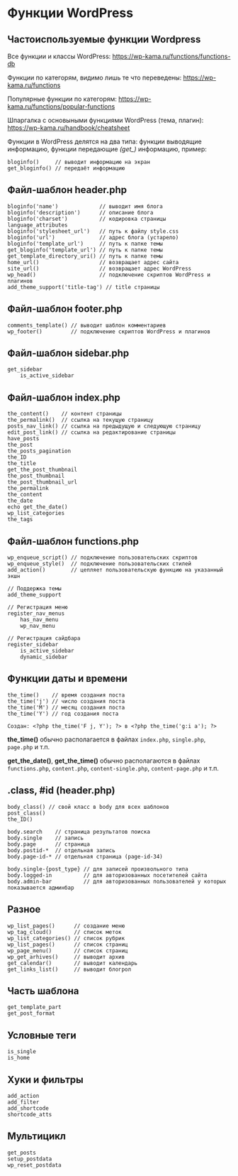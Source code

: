 # Функции WordPress
## Частоиспользуемые функции Wordpress
Все функции и классы WordPress: https://wp-kama.ru/functions/functions-db

Функции по категорям, видимо лишь те что переведены: https://wp-kama.ru/functions

Популярные функции по категорям: https://wp-kama.ru/functions/popular-functions

Шпаргалка с основыными функциями WordPress (тема, плагин): https://wp-kama.ru/handbook/cheatsheet

Функции в WordPress делятся на два типа: функции выводящие информацию, функции передающие *(get_)* информацию, пример:

    bloginfo()     // выводит информацию на экран
    get_bloginfo() // передаёт информацию

## Файл-шаблон header.php
    bloginfo('name')             // выводит имя блога
    bloginfo('description')      // описание блога
    bloginfo('charset')          // кодировка страницы
    language_attributes
    bloginfo('stylesheet_url')   // путь к файлу style.css
    bloginfo('url')              // адрес блога (устарело)
    bloginfo('template_url')     // путь к папке темы
    get_bloginfo('template_url') // путь к папке темы
    get_template_directory_uri() // путь к папке темы
    home_url()                   // возвращает адрес сайта
    site_url()                   // возвращает адрес WordPress
    wp_head()                    // подключение скриптов WordPress и плагинов
    add_theme_support('title-tag') // title страницы

## Файл-шаблон footer.php
    comments_template() // выводит шаблон комментариев
    wp_footer()         // подключение скриптов WordPress и плагинов

## Файл-шаблон sidebar.php
    get_sidebar
        is_active_sidebar

## Файл-шаблон index.php
    the_content()    // контент страницы
    the_permalink()  // ссылка на текущую страницу
    posts_nav_link() // ссылка на предыдущую и следующую страницу
    edit_post_link() // ссылка на редактирование страницы
    have_posts
    the_post
    the_posts_pagination
    the_ID
    the_title
    get_the_post_thumbnail
    the_post_thumbnail
    the_post_thumbnail_url
    the_permalink
    the_content
    the_date
    echo get_the_date()
    wp_list_categories
    the_tags

## Файл-шаблон functions.php
    wp_enqueue_script() // подключение пользовательских скриптов
    wp_enqueue_style()  // подключение пользовательских стилей
    add_action()        // цепляет пользовательскую функцию на указанный экшн

    // Поддержка темы
    add_theme_support

    // Регистрация меню
    register_nav_menus
        has_nav_menu
        wp_nav_menu

    // Регистрация сайдбара
    register_sidebar
        is_active_sidebar
        dynamic_sidebar

## Функции даты и времени
    the_time()    // время создания поста
    the_time('j') // число создания поста
    the_time('M') // месяц создания поста
    the_time('Y') // год создания поста

    Создан: <?php the_time('F j, Y'); ?> в <?php the_time('g:i a'); ?>

**the_time()** обычно располагается в файлах `index.php`, `single.php`, `page.php` и т.п.

**get_the_date()**, **get_the_time()** обычно располагаются в файлах `functions.php`, `content.php`, `content-single.php`, `content-page.php` и т.п.

## .class, #id (header.php)

    body_class() // свой класс в body для всех шаблонов
    post_class()
    the_ID()

    body.search    // страница результатов поиска
    body.single    // запись
    body.page      // страница
    body.postid-*  // отдельная запись
    body.page-id-* // отдельная страница (page-id-34)

    body.single-{post_type} // для записей произвольного типа
    body.logged-in          // для авторизованных посетителей сайта
    body.admin-bar          // для авторизованных пользователей у которых показывается админбар

## Разное
    wp_list_pages()      // создание меню
    wp_tag_cloud()       // список меток
    wp_list_categories() // список рубрик
    wp_list_pages()      // список страниц
    wp_page_menu()       // список страниц
    wp_get_arhives()     // выводит архив
    get_calendar()       // выводит календарь
    get_links_list()     // выводит блогрол

## Часть шаблона
    get_template_part
    get_post_format

## Условные теги
    is_single
    is_home

## Хуки и фильтры
    add_action
    add_filter
    add_shortcode
    shortcode_atts

## Мультицикл
    get_posts
    setup_postdata
    wp_reset_postdata
    